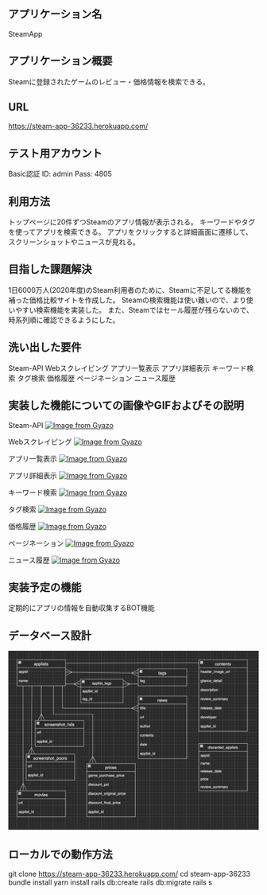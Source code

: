 ## アプリケーション名
SteamApp

## アプリケーション概要
Steamに登録されたゲームのレビュー・価格情報を検索できる。

## URL
https://steam-app-36233.herokuapp.com/

## テスト用アカウント
Basic認証
ID: admin
Pass: 4805

## 利用方法
トップページに20件ずつSteamのアプリ情報が表示される。
キーワードやタグを使ってアプリを検索できる。
アプリをクリックすると詳細画面に遷移して、スクリーンショットやニュースが見れる。

## 目指した課題解決
1日6000万人(2020年度)のSteam利用者のために、Steamに不足してる機能を補った価格比較サイトを作成した。
Steamの検索機能は使い難いので、より使いやすい検索機能を実装した。
また、Steamではセール履歴が残らないので、時系列順に確認できるようにした。

## 洗い出した要件
Steam-API
Webスクレイピング
アプリ一覧表示
アプリ詳細表示
キーワード検索
タグ検索
価格履歴
ページネーション
ニュース履歴

## 実装した機能についての画像やGIFおよびその説明
Steam-API
[![Image from Gyazo](https://i.gyazo.com/32eedf3e9de2ef21045ecb5b739838f6.png)](https://gyazo.com/32eedf3e9de2ef21045ecb5b739838f6)

Webスクレイピング
[![Image from Gyazo](https://i.gyazo.com/fea982dea28d4cf90ec9451b6a6ee94c.png)](https://gyazo.com/fea982dea28d4cf90ec9451b6a6ee94c)

アプリ一覧表示
[![Image from Gyazo](https://i.gyazo.com/d0ff4e96acfe4280804140678e91ced7.png)](https://gyazo.com/d0ff4e96acfe4280804140678e91ced7)

アプリ詳細表示
[![Image from Gyazo](https://i.gyazo.com/b846417db1fd4d31aedfc41833239c74.jpg)](https://gyazo.com/b846417db1fd4d31aedfc41833239c74)

キーワード検索
[![Image from Gyazo](https://i.gyazo.com/db279cd6477635ba58941d1cd8e5c1e5.png)](https://gyazo.com/db279cd6477635ba58941d1cd8e5c1e5)

タグ検索
[![Image from Gyazo](https://i.gyazo.com/beb1c9abef2ce27f5074a0c8c2239921.png)](https://gyazo.com/beb1c9abef2ce27f5074a0c8c2239921)

価格履歴
[![Image from Gyazo](https://i.gyazo.com/0b286758bce07ede8088800b83fc4d56.png)](https://gyazo.com/0b286758bce07ede8088800b83fc4d56)

ページネーション
[![Image from Gyazo](https://i.gyazo.com/0fd7e0c05b15e3cca53a34f772c70c7d.png)](https://gyazo.com/0fd7e0c05b15e3cca53a34f772c70c7d)

ニュース履歴
[![Image from Gyazo](https://i.gyazo.com/3be87c98296f224bbda6845efee9614a.png)](https://gyazo.com/3be87c98296f224bbda6845efee9614a)

## 実装予定の機能
定期的にアプリの情報を自動収集するBOT機能

## データベース設計
![](2021-08-22-18-46-49.png)

## ローカルでの動作方法
git clone <https://steam-app-36233.herokuapp.com/>
cd steam-app-36233
bundle install
yarn install
rails db:create
rails db:migrate
rails s